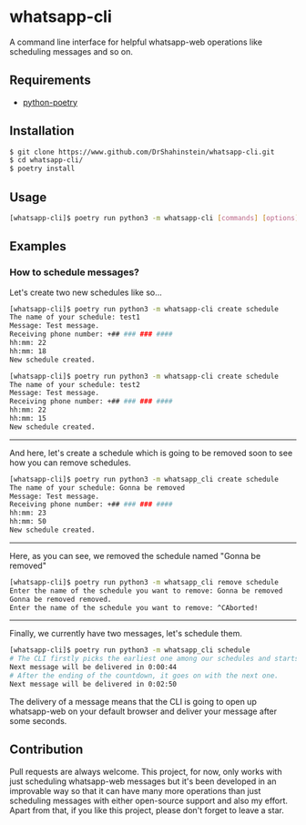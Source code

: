 # whatsapp-cli

A command line interface for helpful whatsapp-web operations like scheduling messages and so on.

## Requirements

- [python-poetry](https://python-poetry.org/)

## Installation

```bash
$ git clone https://www.github.com/DrShahinstein/whatsapp-cli.git
$ cd whatsapp-cli/
$ poetry install
```

## Usage

```bash
[whatsapp-cli]$ poetry run python3 -m whatsapp-cli [commands] [options]
```

## Examples

### How to schedule messages?

Let's create two new schedules like so...

```bash
[whatsapp-cli]$ poetry run python3 -m whatsapp-cli create schedule
The name of your schedule: test1
Message: Test message.
Receiving phone number: +## ### ### ####
hh:mm: 22
hh:mm: 18
New schedule created.
```

```bash
[whatsapp-cli]$ poetry run python3 -m whatsapp-cli create schedule
The name of your schedule: test2
Message: Test message.
Receiving phone number: +## ### ### ####
hh:mm: 22
hh:mm: 15
New schedule created.
```

---

And here, let's create a schedule which is going to be removed soon to see how you can remove schedules.

```bash
[whatsapp-cli]$ poetry run python3 -m whatsapp_cli create schedule
The name of your schedule: Gonna be removed
Message: Test message.
Receiving phone number: +## ### ### ####
hh:mm: 23
hh:mm: 50
New schedule created.
```

---

Here, as you can see, we removed the schedule named "Gonna be removed"

```bash
[whatsapp-cli]$ poetry run python3 -m whatsapp_cli remove schedule
Enter the name of the schedule you want to remove: Gonna be removed
Gonna be removed removed.
Enter the name of the schedule you want to remove: ^CAborted!
```

---

Finally, we currently have two messages, let's schedule them.

```bash
[whatsapp-cli]$ poetry run python3 -m whatsapp_cli schedule
# The CLI firstly picks the earliest one among our schedules and starts a countdown.
Next message will be delivered in 0:00:44
# After the ending of the countdown, it goes on with the next one.
Next message will be delivered in 0:02:50
```

The delivery of a message means that the CLI is going to open up whatsapp-web on your default browser and deliver your message after some seconds.

## Contribution

Pull requests are always welcome. This project, for now, only works with just scheduling whatsapp-web messages but it's been developed in an improvable way so that it can have many more operations than just scheduling messages with either open-source support and also my effort.
Apart from that, if you like this project, please don't forget to leave a star.
